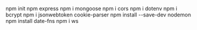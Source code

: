 npm init
npm express
npm i mongoose
npm i cors
npm i dotenv
npm i bcrypt
npm i jsonwebtoken
cookie-parser
npm install --save-dev nodemon
npm install date-fns
npm i ws